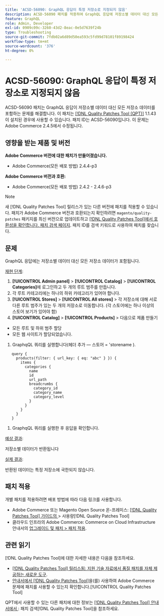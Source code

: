 ```yaml
---
title: 'ACSD-56090: GraphQL 응답이 특정 저장소로 지정되지 않음'
description: ACSD-56090 패치를 적용하여 GraphQL 응답에 저장소별 데이터 대신 모든 저장소 데이터가 포함되는 Adobe Commerce 문제를 해결할 수 있습니다.
feature: GraphQL
role: Admin, Developer
exl-id: 0909c09c-3260-43d2-8eac-0e5d7639f24b
type: Troubleshooting
source-git-commit: 7fdb02a6d89d50ea593c5fd99d78101f89198424
workflow-type: tm+mt
source-wordcount: '376'
ht-degree: 0%

---
```


# ACSD-56090: GraphQL 응답이 특정 저장소로 지정되지 않음

ACSD-56090 패치는 GraphQL 응답이 저장소별 데이터 대신 모든 저장소 데이터를 포함하는 문제를 해결합니다. 이 패치는 [[!DNL Quality Patches Tool (QPT)]](https://experienceleague.adobe.com/en/docs/commerce-operations/tools/quality-patches-tool/quality-patches-tool-to-self-serve-quality-patches) 1.1.43이 설치된 경우에 사용할 수 있습니다. 패치 ID는 ACSD-56090입니다. 이 문제는 Adobe Commerce 2.4.5에서 수정됩니다.

## 영향을 받는 제품 및 버전

**Adobe Commerce 버전에 대한 패치가 만들어졌습니다.**

* Adobe Commerce(모든 배포 방법) 2.4.4-p3

**Adobe Commerce 버전과 호환:**

* Adobe Commerce(모든 배포 방법) 2.4.2 - 2.4.6-p3

>[!NOTE]
>
>새 [!DNL Quality Patches Tool] 릴리스가 있는 다른 버전에 패치를 적용할 수 있습니다. 패치가 Adobe Commerce 버전과 호환되는지 확인하려면 `magento/quality-patches` 패키지를 최신 버전으로 업데이트하고 [[!DNL Quality Patches Tool]에서 호환성을 확인합니다. 패치 검색 페이지](https://experienceleague.adobe.com/tools/commerce-quality-patches/index.html). 패치 ID를 검색 키워드로 사용하여 패치를 찾습니다.

## 문제

GraphQL 응답에는 저장소별 데이터 대신 모든 저장소 데이터가 포함됩니다.

<u>재현 단계</u>:

1. **[!UICONTROL Admin panel]** > **[!UICONTROL Catalog]** > **[!UICONTROL Categories]**&#x200B;에 로그인하고 두 개의 루트 범주를 만듭니다.
1. 각 루트 카테고리에는 하나의 하위 카테고리가 있어야 합니다.
1. **[!UICONTROL Stores]** > **[!UICONTROL All stores]** > 각 저장소에 대해 서로 다른 루트 범주가 있는 두 개의 저장소로 이동합니다. (각 스토어에는 하나 이상의 스토어 보기가 있어야 함)
1. **[!UICONTROL Catalog]** > **[!UICONTROL Products]** > 다음으로 제품 만들기

* 모든 루트 및 하위 범주 할당
* 모든 웹 사이트가 할당되었습니다.

1. GraphqQL 쿼리를 실행합니다(헤더 추가 — 스토어 = &#39;storename ).

```
   query {
     products(filter: { url_key: { eq: "abc" } }) {
       items {
         categories {
           name
           id
           url_path
           breadcrumbs {
             category_id
             category_name
             category_level
           }
         }
       }
     }
   }
```

1. GraphqQL 쿼리를 실행한 후 응답을 확인합니다.

<u>예상 결과</u>:

저장소별 데이터가 반환됩니다

<u>실제 결과</u>:

반환된 데이터는 특정 저장소에 국한되지 않습니다.

## 패치 적용

개별 패치를 적용하려면 배포 방법에 따라 다음 링크를 사용합니다.

* Adobe Commerce 또는 Magento Open Source 온-프레미스: [[!DNL Quality Patches Tool]  가이드의 ](/help/tools/quality-patches-tool/usage.md)> 사용량[!DNL Quality Patches Tool]
* 클라우드 인프라의 Adobe Commerce: Commerce on Cloud Infrastructure 안내서의 [업그레이드 및 패치 > 패치 적용](https://experienceleague.adobe.com/docs/commerce-cloud-service/user-guide/develop/upgrade/apply-patches.html).

## 관련 읽기

[!DNL Quality Patches Tool]에 대한 자세한 내용은 다음을 참조하세요.

* [[!DNL Quality Patches Tool] 릴리스됨: 지원 기술 자료에서 품질 패치를 자체 제공하는 새로운 도구](https://experienceleague.adobe.com/en/docs/commerce-operations/tools/quality-patches-tool/quality-patches-tool-to-self-serve-quality-patches).
* [ 안내서에서  [!DNL Quality Patches Tool]](/help/tools/quality-patches-tool/patches-available-in-qpt/check-patch-for-magento-issue-with-magento-quality-patches.md)을(를) 사용하여 Adobe Commerce 문제에 패치를 사용할 수 있는지 확인합니다.[!UICONTROL Quality Patches Tool]


QPT에서 사용할 수 있는 다른 패치에 대한 정보는 [[!DNL Quality Patches Tool] 안내서에서 ](https://experienceleague.adobe.com/tools/commerce-quality-patches/index.html): 패치 검색[!DNL Quality Patches Tool]을 참조하세요.
